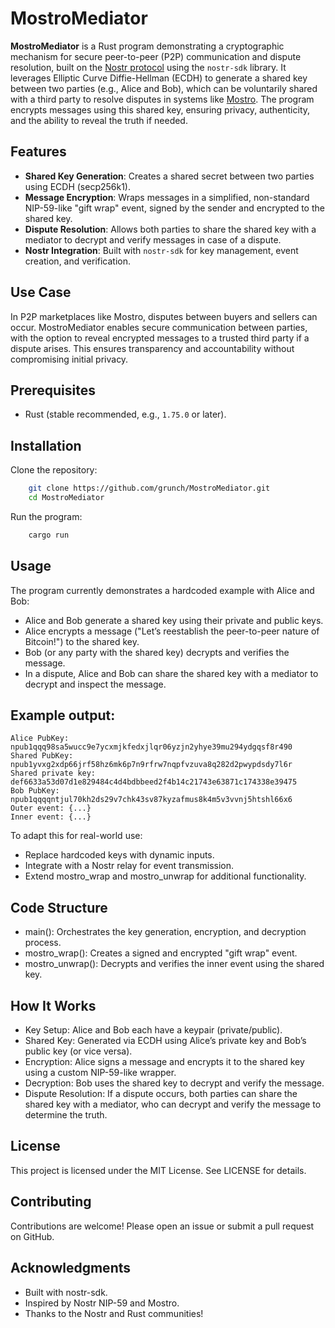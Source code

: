 # MostroMediator

**MostroMediator** is a Rust program demonstrating a cryptographic mechanism for secure peer-to-peer (P2P) communication and dispute resolution, built on the [Nostr protocol](https://nostr.com/) using the `nostr-sdk` library. It leverages Elliptic Curve Diffie-Hellman (ECDH) to generate a shared key between two parties (e.g., Alice and Bob), which can be voluntarily shared with a third party to resolve disputes in systems like [Mostro](https://mostro.network/). The program encrypts messages using this shared key, ensuring privacy, authenticity, and the ability to reveal the truth if needed.

## Features

- **Shared Key Generation**: Creates a shared secret between two parties using ECDH (secp256k1).
- **Message Encryption**: Wraps messages in a simplified, non-standard NIP-59-like "gift wrap" event, signed by the sender and encrypted to the shared key.
- **Dispute Resolution**: Allows both parties to share the shared key with a mediator to decrypt and verify messages in case of a dispute.
- **Nostr Integration**: Built with `nostr-sdk` for key management, event creation, and verification.

## Use Case

In P2P marketplaces like Mostro, disputes between buyers and sellers can occur. MostroMediator enables secure communication between parties, with the option to reveal encrypted messages to a trusted third party if a dispute arises. This ensures transparency and accountability without compromising initial privacy.

## Prerequisites

- Rust (stable recommended, e.g., `1.75.0` or later).

## Installation

Clone the repository:

```bash
    git clone https://github.com/grunch/MostroMediator.git
    cd MostroMediator
```

Run the program:

```bash
    cargo run
```

## Usage

The program currently demonstrates a hardcoded example with Alice and Bob:

- Alice and Bob generate a shared key using their private and public keys.
- Alice encrypts a message ("Let’s reestablish the peer-to-peer nature of Bitcoin!") to the shared key.
- Bob (or any party with the shared key) decrypts and verifies the message.
- In a dispute, Alice and Bob can share the shared key with a mediator to decrypt and inspect the message.

## Example output:

```
Alice PubKey: npub1qqq98sa5wucc9e7ycxmjkfedxjlqr06yzjn2yhye39mu294ydgqsf8r490
Shared PubKey: npub1yvxg2xdp66jrf58hz6mk6p7n9rfrw7nqpfvzuva8q282d2pwypdsdy7l6r
Shared private key: def6633a53d07d1e829484c4d4bdbbeed2f4b14c21743e63871c174338e39475
Bob PubKey: npub1qqqqntjul70kh2ds29v7chk43sv87kyzafmus8k4m5v3vvnj5htshl66x6
Outer event: {...}
Inner event: {...}
```

To adapt this for real-world use:

- Replace hardcoded keys with dynamic inputs.
- Integrate with a Nostr relay for event transmission.
- Extend mostro_wrap and mostro_unwrap for additional functionality.

## Code Structure

- main(): Orchestrates the key generation, encryption, and decryption process.
- mostro_wrap(): Creates a signed and encrypted "gift wrap" event.
- mostro_unwrap(): Decrypts and verifies the inner event using the shared key.

## How It Works

- Key Setup: Alice and Bob each have a keypair (private/public).
- Shared Key: Generated via ECDH using Alice’s private key and Bob’s public key (or vice versa).
- Encryption: Alice signs a message and encrypts it to the shared key using a custom NIP-59-like wrapper.
- Decryption: Bob uses the shared key to decrypt and verify the message.
- Dispute Resolution: If a dispute occurs, both parties can share the shared key with a mediator, who can decrypt and verify the message to determine the truth.

## License

This project is licensed under the MIT License. See LICENSE for details.

## Contributing

Contributions are welcome! Please open an issue or submit a pull request on GitHub.

## Acknowledgments

- Built with nostr-sdk.
- Inspired by Nostr NIP-59 and Mostro.
- Thanks to the Nostr and Rust communities!
